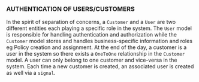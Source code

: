 
### AUTHENTICATION OF USERS/CUSTOMERS
In the spirit of separation of concerns, a `Customer` and a `User` are two different entities each playing a specific role in the system.
The `User` model is responsible for handling authentication and authorization while the `Customer` model stores and handles business-specific information and roles eg Policy creation and assignment.
At the end of the day, a customer is a user in the system so there exists a `OneToOne` relationship in the `Customer` model. A user can only belong to one customer and vice-versa in the system.
Each time a new customer is created, an associated user is created as well via a `signal`.
